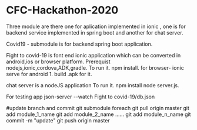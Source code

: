 # CFC-Hackathon-2020

Three  module are there one for aplication implemented in ionic , one  is for backend service implemented in spring boot and another for chat server.

Covid19 - submodule is for backend spring boot application.

Fight to covid-19 is font end ionic application which can be converted in android,ios or browser platform.
  Prerequist nodejs,ionic,cordova,ADK,gradle.
  To run it.
  npm install.
  for browser- ionic serve
  for android 1. build .apk for it.


chat server is a nodeJS application
  To run it.
  npm install
  node server.js.

For testing app
json-server --watch Fight to covid-19/db.json

#update branch and commit
git submodule foreach git pull origin master
git add module_1_name
git add module_2_name
......
git add module_n_name
git commit -m "update"
git push origin master
